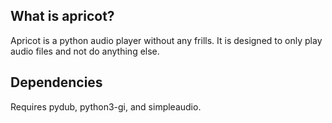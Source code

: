What is apricot?
----------------

Apricot is a python audio player without any frills. It is designed to only play audio files and not do anything else.

Dependencies
------------

Requires pydub, python3-gi, and simpleaudio.
